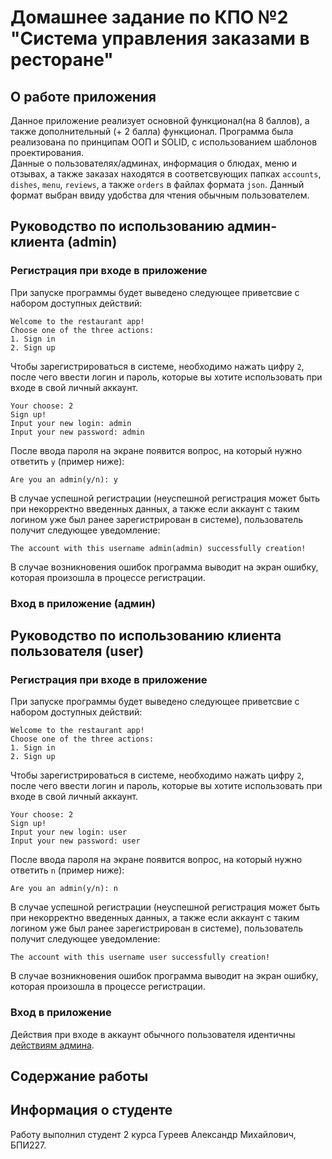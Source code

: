 # Домашнее задание по КПО №2 "Система управления заказами в ресторане"
## О работе приложения
Данное приложение реализует основной функционал(на 8 баллов), а также дополнительный (+ 2 балла) функционал. Программа была реализована по принципам ООП и SOLID, с использованием шаблонов проектирования.   
Данные о пользователях/админах, информация о блюдах, меню и отзывах, а также заказах находятся в соответсвующих папках ``accounts``, ``dishes``, ``menu``, ``reviews``, а также ``orders`` в файлах формата ``json``. Данный формат выбран ввиду 
удобства для чтения обычным пользователем.
## Руководство по использованию админ-клиента (admin)  
### Регистрация при входе в приложение  
При запуске программы будет выведено следующее приветсвие с набором доступных действий: 
```
Welcome to the restaurant app!
Choose one of the three actions:
1. Sign in
2. Sign up
```
Чтобы зарегистрироваться в системе, необходимо нажать цифру ``2``, после чего ввести логин и пароль, которые вы хотите использовать при входе в свой личный аккаунт.  
```
Your choose: 2
Sign up!
Input your new login: admin
Input your new password: admin
```
После ввода пароля на экране появится вопрос, на который нужно ответить ``y`` (пример ниже):
```
Are you an admin(y/n): y
```
В случае успешной регистрации (неуспешной регистрация может быть при некорректно введенных данных, а также если аккаунт с таким логином уже был ранее зарегистрирован в системе), пользователь получит следующее уведомление:
```
The account with this username admin(admin) successfully creation!
```
В случае возникновения ошибок программа выводит на экран ошибку, которая произошла в процессе регистрации.
### Вход в приложение (админ)


## Руководство по использованию клиента пользователя (user)  
### Регистрация при входе в приложение  
При запуске программы будет выведено следующее приветсвие с набором доступных действий: 
```
Welcome to the restaurant app!
Choose one of the three actions:
1. Sign in
2. Sign up
```
Чтобы зарегистрироваться в системе, необходимо нажать цифру ``2``, после чего ввести логин и пароль, которые вы хотите использовать при входе в свой личный аккаунт.  
```
Your choose: 2
Sign up!
Input your new login: user
Input your new password: user
```
После ввода пароля на экране появится вопрос, на который нужно ответить ``n`` (пример ниже):
```
Are you an admin(y/n): n
```
В случае успешной регистрации (неуспешной регистрация может быть при некорректно введенных данных, а также если аккаунт с таким логином уже был ранее зарегистрирован в системе), пользователь получит следующее уведомление:
```
The account with this username user successfully creation!
```
В случае возникновения ошибок программа выводит на экран ошибку, которая произошла в процессе регистрации.
### Вход в приложение  
Действия при входе в аккаунт обычного пользователя идентичны [действиям админа](#Вход-в-приложение-админ).

## Содержание работы

## Информация о студенте
Работу выполнил студент 2 курса Гуреев Александр Михайлович, БПИ227.
